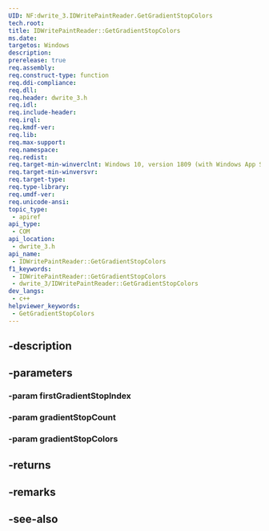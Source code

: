 ```yaml
---
UID: NF:dwrite_3.IDWritePaintReader.GetGradientStopColors
tech.root: 
title: IDWritePaintReader::GetGradientStopColors
ms.date: 
targetos: Windows
description: 
prerelease: true
req.assembly: 
req.construct-type: function
req.ddi-compliance: 
req.dll: 
req.header: dwrite_3.h
req.idl: 
req.include-header: 
req.irql: 
req.kmdf-ver: 
req.lib: 
req.max-support: 
req.namespace: 
req.redist: 
req.target-min-winverclnt: Windows 10, version 1809 (with Windows App SDK 1.2 Preview 1 or later)
req.target-min-winversvr: 
req.target-type: 
req.type-library: 
req.umdf-ver: 
req.unicode-ansi: 
topic_type:
 - apiref
api_type:
 - COM
api_location:
 - dwrite_3.h
api_name:
 - IDWritePaintReader::GetGradientStopColors
f1_keywords:
 - IDWritePaintReader::GetGradientStopColors
 - dwrite_3/IDWritePaintReader::GetGradientStopColors
dev_langs:
 - c++
helpviewer_keywords:
 - GetGradientStopColors
---
```


## -description

## -parameters

### -param firstGradientStopIndex

### -param gradientStopCount

### -param gradientStopColors

## -returns

## -remarks

## -see-also

